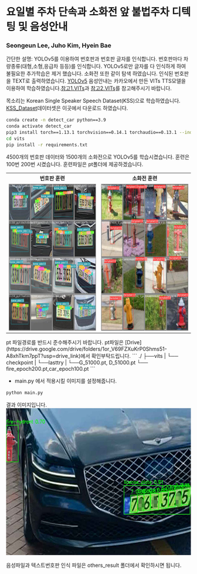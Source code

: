# 요일별 주차 단속과 소화전 앞 불법주차 디텍팅 및 음성안내

### Seongeun Lee, Juho Kim, Hyein Bae

간단한 설명: YOLOv5를 이용하여 번호판과 번호판 글자를 인식합니다. 번호판마다 차량종류(대형,소형,응급차 등등)를 인식합니다. YOLOv5로만 글자를 다 인식하게 하여 불필요한 추가학습은 제거 했습니다. 소화전 또한 같이 탐색 하였습니다. 인식된 번호판을 TEXT로 출력하였습니다.
[YOLOv5](https://github.com/ultralytics/yolov5)
음성안내는 카카오에서 만든 VITs TTS모델을 이용하여 학습하였습니다.[참고1.VITs](https://github.com/jaywalnut310/vits)과 [참고2.VITs](https://github.com/ouor/vits?tab=readme-ov-file)를 참고해주시기 바랍니다.

목소리는 Korean Single Speaker Speech Dataset(KSS)으로 학습하였습니다.
[KSS_Dataset](https://www.kaggle.com/datasets/bryanpark/korean-single-speaker-speech-dataset)데이터셋은 이곳에서 다운로드 하였습니다.

```sh
conda create -n detect_car python==3.9
conda activate detect_car
pip3 install torch==1.13.1 torchvision==0.14.1 torchaudio==0.13.1 --index-url https://download.pytorch.org/whl/cu117
cd vits
pip install -r requirements.txt
```

4500개의 번호판 데이터와 1500개의 소화전으로 YOLOv5를 학습시켰습니다.
훈련은 100번 200번 시켰습니다.
훈련파일은 pt폴더에 제공하겠습니다.


<table style="width:100%">
  <tr>
    <th>번호판 훈련</th>
    <th>소화전 훈련</th>
  </tr>
  <tr>
    <td><img src="img_result/fig_1.png" alt="lisense_training" width="400"height="400"></td>
    <td><img src="img_result/fig_2.png" alt="fireplug_training" width="400"height="400"></td>
  </tr>
</table>
pt 파일경로를 반드시 준수해주시기 바랍니다. 
pt파일은 [Drive](https://drive.google.com/drive/folders/1or_V69FZXuKrP0Shms51-A8xhTkm7ppT?usp=drive_link)에서 확인부탁드립니다.
```
./
├──vits
|    └── checkpoint
|             └──lasttry    
|                  └──G_51000.pt, D_51000.pt
└── fire_epoch200.pt,car_epoch100.pt
```


- main.py 에서 적용시킬 이미지를 설정해줍니다.
```sh
python main.py
```

결과 이미지입니다. 
<img src="img_result/result_a.jpg" alt="lisense_training" height="400">

음성파일과 텍스트번호판 인식 파일은 others_result 폴더에서 확인하시면 됩니다.


